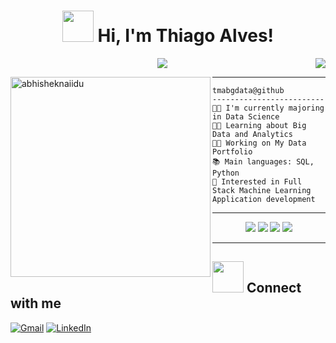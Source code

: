 <h1 align="center">
 <img src="https://media.giphy.com/media/12oufCB0MyZ1Go/giphy.gif" width="50">
 Hi, I'm Thiago Alves!
</h1>
 <a href="https://github.com/tmabgdata"><img src="https://komarev.com/ghpvc/?username=tmabgdata&color=blue&&style=for-the-badge&label=PROFILE+VIEWS" align='right'/></a>

<!-- Typing SVG by DenverCoder1 - https://github.com/DenverCoder1/readme-typing-svg -->
<p align="center">
  <a href="https://github.com/DenverCoder1/readme-typing-svg"><img src="https://readme-typing-svg.herokuapp.com?lines=Data+Science+Student&center=true&width=380&height=45"></a>
</p>

<img align="left" src="https://raw.githubusercontent.com/abhisheknaiidu/abhisheknaiidu/master/code.gif" alt="abhisheknaiidu" width="320" />
<hr>

```
tmabgdata@github
-------------------------
👨‍🎓 I'm currently majoring in Data Science
👨‍🔬 Learning about Big Data and Analytics
👨‍💻 Working on My Data Portfolio
📚 Main languages: SQL, Python
🎲 Interested in Full Stack Machine Learning Application development
```
---
<p align="center">
  <img src="https://img.shields.io/badge/Age-31-blue" />
  <img src="https://img.shields.io/badge/Focus-Data%20Pipeline-blue" /> 
  <img src="https://img.shields.io/badge/Lives-Brazil-blue" /> 
  <img src="https://img.shields.io/badge/Languages-Portuguese%20%26%20Intermediary English-blue" /> 
</p>

---
 
## <img src="https://media.giphy.com/media/LnQjpWaON8nhr21vNW/giphy.gif" width="50"> Connect with me

   <a href="mailto:tma.bigdata@gmail.com/" target="_blank"><img src="https://img.shields.io/badge/Gmail-D14836?style=for-the-badge&logo=gmail&logoColor=white" alt="Gmail"></a>
   <a href="https://www.linkedin.com/in/thiago-bigdata/" target="_blank"><img src="https://img.shields.io/badge/linkedin-%230077B5.svg?style=for-the-badge&logo=linkedin&logoColor=white" alt="LinkedIn"></a>
   
</div>
